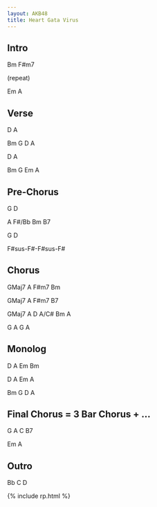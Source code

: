 ```yaml
---
layout: AKB48
title: Heart Gata Virus
---
```

## Intro 
Bm F#m7 

(repeat) 

Em A 

## Verse 
D A 

Bm G D A 

D A 

Bm G Em A 

## Pre-Chorus 
G D 

A F#/Bb Bm B7 

G D 

F#sus-F#-F#sus-F# 

## Chorus 
GMaj7 A F#m7 Bm 

GMaj7 A F#m7 B7 

GMaj7 A D A/C# Bm A 

G A G A 

## Monolog 
D A Em Bm 

D A Em A 

Bm G D A 

## Final Chorus = 3 Bar Chorus + … 
G A C B7 

Em A 

## Outro 
Bb C D 

{% include rp.html %}

